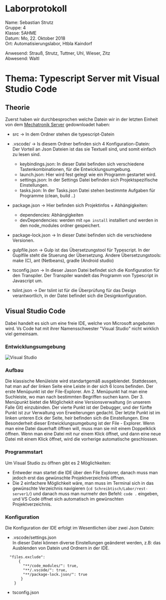 # Laborprotokoll  
Name: Sebastian Strutz  
Gruppe: 4  
Klasse: 5AHME  
Datum: Mo, 22. Oktober 2018  
Ort: Automatisierungslabor, Htbla Kaindorf  

Anwesend: Strauß, Strutz, Tuttner, Uhl, Wieser, Zitz  
Abwesend: Waltl  

# Thema: Typescript Server mit Visual Studio Code  

## Theorie
Zuerst haben wir durchbesprochen welche Datein wir in der letzten Einheit von dem [Mechatronik Server](https://www.htl-mechatronik.at/gitweb/m14/?p=sx-la1.git;a=tree;f=5AHME/g3/rest-server1/src;h=7db76bd7654e762a352c2182386aa541feca6f97;hb=a4385316c2cee94cc5348ec8be6a3fb0022d5d41) gedownloadet haben:  
* src               -> In dem Ordner stehen die typescript-Datein    
* .vscode/          -> Is diesem Ordner befinden sich 4 Konfiguration-Datein:  
  Der Vorteil an Json Dateien ist das sie Textuell sind, und somit einfach zu lesen sind.  
    * keybindings.json: In dieser Datei befinden sich verschiedene Tastenkombinationen, für die Entwicklungsumgebung.  
    * launch.json: Hier wird fest gelegt wie ein Programm gestartet wird.  
    * settings.json: In der Settings Datei befinden sich Projektspezifische Einstellungen.   
    * tasks.json: In der Tasks.json Datei stehen bestimmte Aufgaben für Programme (clean, build ..)  
    
* package.json      -> Hier befinden sich Projektinfos + Abhängigkeiten:  
    * dependencies: Abhängigkeiten  
    * devDependencies: werden mit ``` npm install ``` installiert und werden in den node_modules ordner gespeichert.
    
* package-lock.json -> In dieser Datei befinden sich die verschiedene Versionen.  

* gulpfile.json     -> Gulp ist das Übersetzungstool für Typescript. In der Guplfile steht die Stuerung der Übersetzung. Andere Übersetzungstools: make (C), ant (Netbeans), gradle (Android studio)  

* tsconfig.json     -> In dieser Jason Datei befindet sich die Konfiguration für den Transpiler. Der Transpiler wandelt das Programm von Typescript in Javascript um.  

* tslint.json       -> Der tslint ist für die Überprüfung für das Design verantwortlich, in der Datei befindet sich die Designkonfiguration.  

## Visual Studio Code
Dabei handelt es sich um eine freie IDE, welche von Microsoft angeboten wird. Vs Code hat mit ihrer Namensschwester "Visual Studio" nicht wirklich viel gemeinsam.  
### Entwicklungsumgebung
![Visual Studio](https://github.com/HTLMechatronics/m14-la1-sx/blob/strsem13/strsem13/VS%20Code.png)  

### Aufbau  
Die klassische Menüleiste wird standartgemäß ausgeblendet. Stattdessen, hat man auf der linken Seite eine Leiste in der sich 6 Icons befinden. Der erste Menüpunkt ist der File-Explorer. Am 2. Menüpunkt hat man eine Suchleiste, wo man nach bestimmten Begriffen suchen kann. Der 3. Menüpunkt bietet die Möglichekit eine Versionsverwaltung (in unserem Falle Git) einzubinden. Der vierte Punkt ist der Debugger, und der fünfte Punkt ist zur Verwaltung von Erweiterungen gedacht. Der letzte Punkt ist im linken unteren Eck der Seite, heir befinden sich die Einstellungen. Eine Besonderheit dieser Entwicklungsumgebung ist der File - Explorer. Wenn man eine Datei dauerhaft öffnen will, muss man sie mit einem Doppelklick öffnen. Wenn man eine Datei mit nur einem Klick öffnet, und dann eine neue Datei mit einem Klick öffnet, wird die vorherige automatische geschlossen.  


### Programmstart

Um Visual Studio zu öffnen gibt es 2 Möglichkeiten:  
* Entweder man startet die IDE über den File Explorer, danach muss man jedoch erst das gewünschte Projektverzeichnis öffnen.  
* Die 2 einfachere Möglichkeit wäre, man muss im Terminal sich in das gewünschte Verzeichnis navigieren (```cd Schreibtisch/Labor/rest-server1/```) und danach muss man nurmehr den Befehl: ```code .``` eingeben, und VS Code öffnet sich automatisch im gewünschten Projektverzeichnis.    

### Konfiguration

Die Konfiguration der IDE erfolgt im Wesentlichen über zwei Json Datein: 
* .vscode/settings.json   
In dieser Datei können diverse Einstellungen geänderet werden, z.B: das Ausblenden von Datein und Ordnern in der IDE.  

```{
  "files.exclude":
      {
        "**/code_modules/": true,
        "**/.vscode/": true,
        "**/package-lock.json/": true
       }
    }
 ```  
 * tsconfig.json
    
